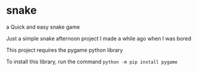 # snake
a Quick and easy snake game

Just a simple snake afternoon project I made a while ago when I was bored

This project requires the pygame python library

To install this library, run the command `python -m pip install pygame`
